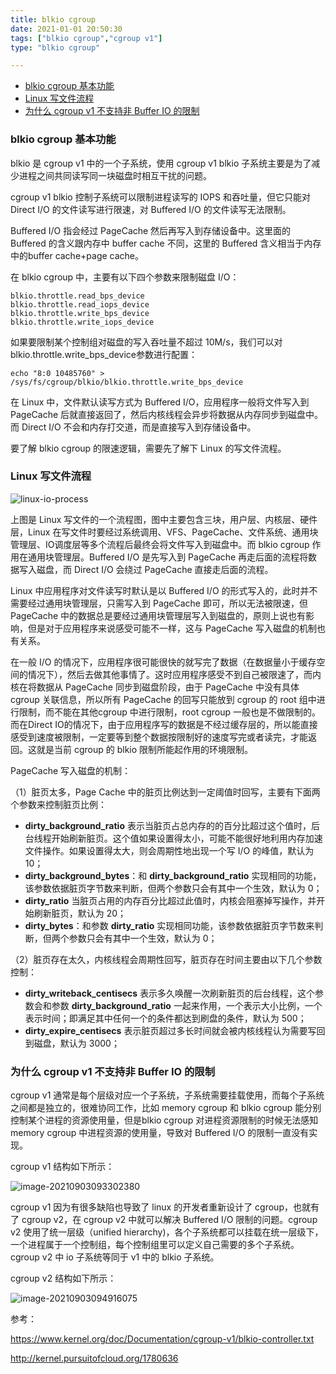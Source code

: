 ```yaml
---
title: blkio cgroup
date: 2021-01-01 20:50:30
tags: ["blkio cgroup","cgroup v1"]
type: "blkio cgroup"

---
```


* [blkio cgroup 基本功能](#blkio-cgroup-基本功能)
* [Linux 写文件流程](#linux-写文件流程)
* [为什么 cgroup v1 不支持非 Buffer IO 的限制](#为什么-cgroup-v1-不支持非-buffer-io-的限制)

### blkio cgroup 基本功能

blkio 是 cgroup v1 中的一个子系统，使用 cgroup v1 blkio 子系统主要是为了减少进程之间共同读写同一块磁盘时相互干扰的问题。

cgroup v1 blkio 控制子系统可以限制进程读写的 IOPS 和吞吐量，但它只能对 Direct I/O 的文件读写进行限速，对 Buffered I/O 的文件读写无法限制。

Buffered I/O 指会经过 PageCache 然后再写入到存储设备中。这里面的 Buffered 的含义跟内存中 buffer cache 不同，这里的 Buffered 含义相当于内存中的buffer cache+page cache。



在 blkio cgroup 中，主要有以下四个参数来限制磁盘 I/O：

```
blkio.throttle.read_bps_device
blkio.throttle.read_iops_device
blkio.throttle.write_bps_device
blkio.throttle.write_iops_device
```

如果要限制某个控制组对磁盘的写入吞吐量不超过 10M/s，我们可以对blkio.throttle.write_bps_device参数进行配置：

```
echo "8:0 10485760" > /sys/fs/cgroup/blkio/blkio.throttle.write_bps_device
```

在 Linux 中，文件默认读写方式为 Buffered I/O，应用程序一般将文件写入到 PageCache 后就直接返回了，然后内核线程会异步将数据从内存同步到磁盘中。而 Direct I/O 不会和内存打交道，而是直接写入到存储设备中。

要了解 blkio cgroup 的限速逻辑，需要先了解下 Linux 的写文件流程。

### Linux 写文件流程

![linux-io-process](https://cdn.tianfeiyu.com/linux-io-process.png)



上图是 Linux 写文件的一个流程图，图中主要包含三块，用户层、内核层、硬件层，Linux 在写文件时要经过系统调用、VFS、PageCache、文件系统、通用块管理层、IO调度层等多个流程后最终会将文件写入到磁盘中。而 blkio cgroup 作用在通用块管理层。Buffered I/O 是先写入到 PageCache 再走后面的流程将数据写入磁盘，而 Direct I/O 会绕过 PageCache 直接走后面的流程。

Linux 中应用程序对文件读写时默认是以 Buffered I/O 的形式写入的，此时并不需要经过通用块管理层，只需写入到 PageCache 即可，所以无法被限速，但 PageCache 中的数据总是要经过通用块管理层写入到磁盘的，原则上说也有影响，但是对于应用程序来说感受可能不一样，这与 PageCache 写入磁盘的机制也有关系。

在一般 I/O 的情况下，应用程序很可能很快的就写完了数据（在数据量小于缓存空间的情况下），然后去做其他事情了。这时应用程序感受不到自己被限速了，而内核在将数据从 PageCache 同步到磁盘阶段，由于 PageCache 中没有具体 cgroup 关联信息，所以所有 PageCache 的回写只能放到 cgroup 的 root 组中进行限制，而不能在其他cgroup 中进行限制，root cgroup 一般也是不做限制的。而在Direct IO的情况下，由于应用程序写的数据是不经过缓存层的，所以能直接感受到速度被限制，一定要等到整个数据按限制好的速度写完或者读完，才能返回。这就是当前 cgroup 的 blkio 限制所能起作用的环境限制。



PageCache 写入磁盘的机制：

（1）脏页太多，Page Cache 中的脏页比例达到一定阈值时回写，主要有下面两个参数来控制脏页比例：

- **dirty_background_ratio** 表示当脏页占总内存的的百分比超过这个值时，后台线程开始刷新脏页。这个值如果设置得太小，可能不能很好地利用内存加速文件操作。如果设置得太大，则会周期性地出现一个写 I/O 的峰值，默认为 10；
- **dirty_background_bytes**：和 **dirty_background_ratio** 实现相同的功能，该参数依据脏页字节数来判断，但两个参数只会有其中一个生效，默认为 0；
- **dirty_ratio** 当脏页占用的内存百分比超过此值时，内核会阻塞掉写操作，并开始刷新脏页，默认为 20；
- **dirty_bytes**：和参数 **dirty_ratio** 实现相同功能，该参数依据脏页字节数来判断，但两个参数只会有其中一个生效，默认为 0；

（2）脏页存在太久，内核线程会周期性回写，脏页存在时间主要由以下几个参数控制：

- **dirty_writeback_centisecs** 表示多久唤醒一次刷新脏页的后台线程，这个参数会和参数 **dirty_background_ratio** 一起来作用，一个表示大小比例，一个表示时间；即满足其中任何一个的条件都达到刷盘的条件，默认为 500；
- **dirty_expire_centisecs** 表示脏页超过多长时间就会被内核线程认为需要写回到磁盘，默认为 3000；

### 为什么 cgroup v1 不支持非 Buffer IO 的限制

cgroup v1 通常是每个层级对应一个子系统，子系统需要挂载使用，而每个子系统之间都是独立的，很难协同工作，比如 memory cgroup 和 blkio cgroup 能分别控制某个进程的资源使用量，但是blkio cgroup 对进程资源限制的时候无法感知 memory cgroup 中进程资源的使用量，导致对 Buffered I/O 的限制一直没有实现。



cgroup v1 结构如下所示：

![image-20210903093302380](https://cdn.tianfeiyu.com/cgroup-v1.png)



cgroup v1 因为有很多缺陷也导致了 linux 的开发者重新设计了 cgroup，也就有了 cgroup v2，在 cgroup v2 中就可以解决 Buffered I/O 限制的问题。cgroup v2 使用了统一层级（unified hierarchy)，各个子系统都可以挂载在统一层级下，一个进程属于一个控制组，每个控制组里可以定义自己需要的多个子系统。cgroup v2 中 io 子系统等同于 v1 中的 blkio 子系统。



cgroup v2 结构如下所示：

![image-20210903094916075](https://cdn.tianfeiyu.com/cgroup-v2.png)

参考：

https://www.kernel.org/doc/Documentation/cgroup-v1/blkio-controller.txt

http://kernel.pursuitofcloud.org/1780636
